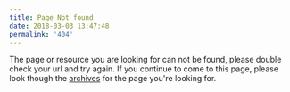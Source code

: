 ```yaml
---
title: Page Not found
date: 2018-03-03 13:47:48
permalink: '404'
---
```

The page or resource you are looking for can not be found, please double check your url and try again.  If you continue to come to this page, please look though the [archives](/archives) for the page you're looking for.